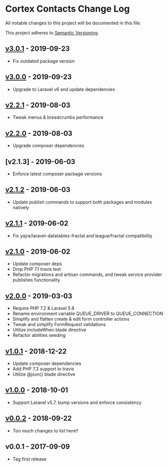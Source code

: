 # Cortex Contacts Change Log

All notable changes to this project will be documented in this file.

This project adheres to [Semantic Versioning](CONTRIBUTING.md).


## [v3.0.1] - 2019-09-23
- Fix outdated package version

## [v3.0.0] - 2019-09-23
- Upgrade to Laravel v6 and update dependencies

## [v2.2.1] - 2019-08-03
- Tweak menus & breadcrumbs performance

## [v2.2.0] - 2019-08-03
- Upgrade composer dependencies

## [v2.1.3] - 2019-06-03
- Enforce latest composer package versions

## [v2.1.2] - 2019-06-03
- Update publish commands to support both packages and modules natively

## [v2.1.1] - 2019-06-02
- Fix yajra/laravel-datatables-fractal and league/fractal compatibility

## [v2.1.0] - 2019-06-02
- Update composer deps
- Drop PHP 7.1 travis test
- Refactor migrations and artisan commands, and tweak service provider publishes functionality

## [v2.0.0] - 2019-03-03
- Require PHP 7.2 & Laravel 5.8
- Rename environment variable QUEUE_DRIVER to QUEUE_CONNECTION
- Simplify and flatten create & edit form controller actions
- Tweak and simplify FormRequest validations
- Utilize includeWhen blade directive
- Refactor abilities seeding

## [v1.0.1] - 2018-12-22
- Update composer dependencies
- Add PHP 7.3 support to travis
- Utilize @json() blade directive

## [v1.0.0] - 2018-10-01
- Support Laravel v5.7, bump versions and enforce consistency

## [v0.0.2] - 2018-09-22
- Too much changes to list here!!

## v0.0.1 - 2017-09-09
- Tag first release

[v3.0.1]: https://github.com/rinvex/cortex-contacts/compare/v3.0.0...v3.0.1
[v3.0.0]: https://github.com/rinvex/cortex-contacts/compare/v2.2.1...v3.0.0
[v2.2.1]: https://github.com/rinvex/cortex-contacts/compare/v2.2.0...v2.2.1
[v2.2.0]: https://github.com/rinvex/cortex-contacts/compare/v2.1.2...v2.2.0
[v2.1.2]: https://github.com/rinvex/cortex-contacts/compare/v2.1.1...v2.1.2
[v2.1.1]: https://github.com/rinvex/cortex-contacts/compare/v2.1.0...v2.1.1
[v2.1.0]: https://github.com/rinvex/cortex-contacts/compare/v2.0.0...v2.1.0
[v2.0.0]: https://github.com/rinvex/cortex-contacts/compare/v1.0.1...v2.0.0
[v1.0.1]: https://github.com/rinvex/cortex-contacts/compare/v1.0.0...v1.0.1
[v1.0.0]: https://github.com/rinvex/cortex-contacts/compare/v0.0.2...v1.0.0
[v0.0.2]: https://github.com/rinvex/cortex-contacts/compare/v0.0.1...v0.0.2
